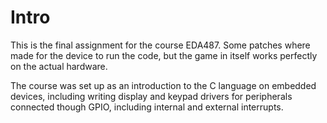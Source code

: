 # Intro

This is the final assignment for the course EDA487. Some patches where made for the 
device to run the code, but the game in itself works perfectly on the actual hardware. 

The course was set up as an introduction to the C language on embedded devices, including writing
display and keypad drivers for peripherals connected though GPIO, including internal and external
interrupts. 
